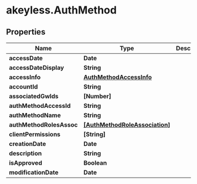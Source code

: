 # akeyless.AuthMethod

## Properties

Name | Type | Description | Notes
------------ | ------------- | ------------- | -------------
**accessDate** | **Date** |  | [optional] 
**accessDateDisplay** | **String** |  | [optional] 
**accessInfo** | [**AuthMethodAccessInfo**](AuthMethodAccessInfo.md) |  | [optional] 
**accountId** | **String** |  | [optional] 
**associatedGwIds** | **[Number]** |  | [optional] 
**authMethodAccessId** | **String** |  | [optional] 
**authMethodName** | **String** |  | [optional] 
**authMethodRolesAssoc** | [**[AuthMethodRoleAssociation]**](AuthMethodRoleAssociation.md) |  | [optional] 
**clientPermissions** | **[String]** |  | [optional] 
**creationDate** | **Date** |  | [optional] 
**description** | **String** |  | [optional] 
**isApproved** | **Boolean** |  | [optional] 
**modificationDate** | **Date** |  | [optional] 


